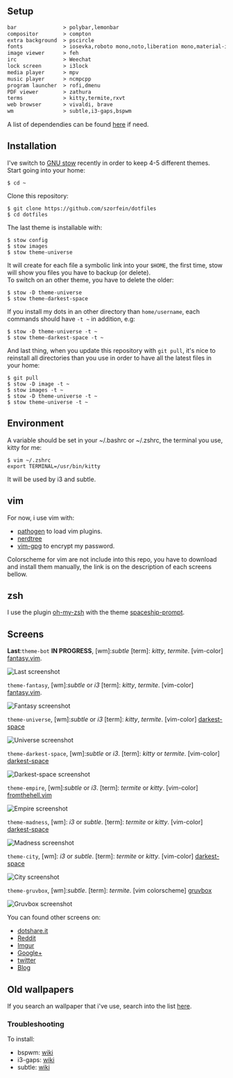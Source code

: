 ## Setup

```txt                              
bar               > polybar,lemonbar
compositor        > compton
extra background  > pscircle
fonts             > iosevka,roboto mono,noto,liberation mono,material-icons,dina
image viewer      > feh
irc               > Weechat
lock screen       > i3lock
media player      > mpv
music player      > ncmpcpp
program launcher  > rofi,dmenu
PDF viewer        > zathura
terms             > kitty,termite,rxvt
web browser       > vivaldi, brave
wm                > subtle,i3-gaps,bspwm
```
A list of dependendies can be found [here](https://raw.githubusercontent.com/szorfein/dotfiles/master/dependencies-list.txt) if need.

## Installation

I've switch to [GNU stow](http://www.gnu.org/software/stow/) recently in order to keep 4-5 different themes.  
Start going into your home:

    $ cd ~

Clone this repository:

    $ git clone https://github.com/szorfein/dotfiles
    $ cd dotfiles

The last theme is installable with:

    $ stow config
    $ stow images
    $ stow theme-universe

It will create for each file a symbolic link into your `$HOME`, the first time, stow will show you files you have to backup (or delete).    
To switch on an other theme, you have to delete the older:

    $ stow -D theme-universe
    $ stow theme-darkest-space

If you install my dots in an other directory than `home/username`, each commands should have `-t ~` in addition, e.g:

    $ stow -D theme-universe -t ~
    $ stow theme-darkest-space -t ~

And last thing, when you update this repository with `git pull`, it's nice to reinstall all directories than you use in order to have all the latest files in your home:

    $ git pull
    $ stow -D image -t ~
    $ stow images -t ~
    $ stow -D theme-universe -t ~
    $ stow theme-universe -t ~

## Environment

A variable should be set in your ~/.bashrc or ~/.zshrc, the terminal you use, kitty for me:

    $ vim ~/.zshrc
    export TERMINAL=/usr/bin/kitty

It will be used by i3 and subtle.

## vim

For now, i use vim with:
+ [pathogen](https://github.com/tpope/vim-pathogen) to load vim plugins.
+ [nerdtree](https://github.com/scrooloose/nerdtree)
+ [vim-gpg](https://github.com/jamessan/vim-gnupg) to encrypt my password.

Colorscheme for vim are not include into this repo, you have to download and install them manually, the link is on the description of each screens bellow.  

## zsh

I use the plugin [oh-my-zsh](https://github.com/robbyrussell/oh-my-zsh) with the theme [spaceship-prompt](https://github.com/denysdovhan/spaceship-prompt).

## Screens

**Last**:`theme-bot` **IN PROGRESS**, [wm]:*subtle* [term]: *kitty*, *termite*. [vim-color] [fantasy.vim](https://github.com/szorfein/fantasy.vim).

![Last screenshot](https://raw.githubusercontent.com/szorfein/dotfiles/master/screenshots/bot.jpg "bot")

`theme-fantasy`, [wm]:*subtle* or *i3* [term]: *kitty*, *termite*. [vim-color] [fantasy.vim](https://github.com/szorfein/fantasy.vim).

![Fantasy screenshot](https://raw.githubusercontent.com/szorfein/dotfiles/master/screenshots/fantasy.jpg "fantasy")

`theme-universe`, [wm]:*subtle* or *i3* [term]: *kitty*, *termite*. [vim-color] [darkest-space](https://github.com/szorfein/darkest-space)

![Universe screenshot](https://raw.githubusercontent.com/szorfein/dotfiles/master/screenshots/universe.jpg "universe")

`theme-darkest-space`, [wm]:*subtle* or *i3*. [term]: *kitty* or *termite*. [vim-color] [darkest-space](https://github.com/szorfein/darkest-space)

![Darkest-space screenshot](https://raw.githubusercontent.com/szorfein/dotfiles/master/screenshots/darkest-space.jpg "darkest-space")

`theme-empire`, [wm]:*subtle* or *i3*. [term]: *termite* or *kitty*. [vim-color] [fromthehell.vim](https://github.com/szorfein/fromthehell.vim)

![Empire screenshot](https://raw.githubusercontent.com/szorfein/dotfiles/master/screenshots/empire.jpg "empire")

`theme-madness`, [wm]: *i3* or *subtle*. [term]: *termite* or *kitty*. [vim-color] [darkest-space](https://github.com/szorfein/darkest-space)

![Madness screenshot](https://raw.githubusercontent.com/szorfein/dotfiles/master/screenshots/madness.jpg "madness")

`theme-city`, [wm]: *i3* or *subtle*. [term]: *termite* or *kitty*. [vim-color] [darkest-space](https://github.com/szorfein/darkest-space)

![City screenshot](https://raw.githubusercontent.com/szorfein/dotfiles/master/screenshots/city.jpg "city")

`theme-gruvbox`, [wm]:*subtle*. [term]: *termite*. [vim colorscheme] [gruvbox](https://github.com/morhetz/gruvbox)

![Gruvbox screenshot](https://raw.githubusercontent.com/szorfein/dotfiles/master/screenshots/gruvbox.jpg "gruvbox")

You can found other screens on:
+ [dotshare.it](http://dotshare.it/~szorfein/dots/)
+ [Reddit](https://www.reddit.com/user/szorfein/posts/)
+ [Imgur](https://imgur.com/user/Szorfein/submitted)
+ [Google+](https://plus.google.com/103351806729237673609)
+ [twitter](https://twitter.com/szorfein)
+ [Blog](https://szorfein.github.io/)

## Old wallpapers

If you search an wallpaper that i've use, search into the list [here](https://raw.githubusercontent.com/szorfein/dotfiles/master/wallpapers-list.txt).

### Troubleshooting

To install:  
+ bspwm: [wiki](https://github.com/szorfein/dotfiles/wiki/Install-BSPWM)  
+ i3-gaps: [wiki](https://github.com/szorfein/dotfiles/wiki/i3-gaps)
+ subtle: [wiki](https://github.com/szorfein/dotfiles/wiki/subtle)
